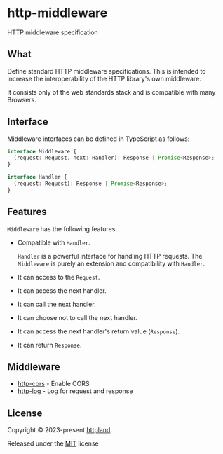 # http-middleware

HTTP middleware specification

## What

Define standard HTTP middleware specifications. This is intended to increase the
interoperability of the HTTP library's own middleware.

It consists only of the web standards stack and is compatible with many
Browsers.

## Interface

Middleware interfaces can be defined in TypeScript as follows:

```ts
interface Middleware {
  (request: Request, next: Handler): Response | Promise<Response>;
}

interface Handler {
  (request: Request): Response | Promise<Response>;
}
```

## Features

`Middleware` has the following features:

- Compatible with `Handler`.

  `Handler` is a powerful interface for handling HTTP requests. The `Middleware`
  is purely an extension and compatibility with `Handler`.

- It can access to the `Request`.
- It can access the next handler.
- It can call the next handler.
- It can choose not to call the next handler.
- It can access the next handler's return value (`Response`).
- It can return `Response`.

## Middleware

- [http-cors](https://github.com/httpland/http-cors) - Enable CORS
- [http-log](https://github.com/httpland/http-log) - Log for request and
  response

## License

Copyright © 2023-present [httpland](https://github.com/httpland).

Released under the [MIT](./LICENSE) license
